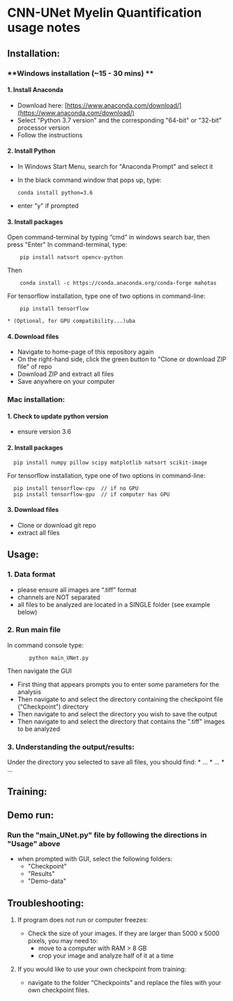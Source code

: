 # **CNN-UNet Myelin Quantification usage notes**


## Installation:
### **Windows installation (~15 - 30 mins) **
  #### 1.	Install Anaconda
  * Download here: [https://www.anaconda.com/download/](https://www.anaconda.com/download/)
  * Select "Python 3.7 version" and the corresponding "64-bit" or "32-bit" processor version
  * Follow the instructions
     
  #### 2. Install Python
  * In Windows Start Menu, search for "Anaconda Prompt" and select it
  * In the black command window that pops up, type:
  
        conda install python=3.6
        
  * enter "y" if prompted
       
  #### 3.	Install packages
  Open command-terminal by typing “cmd” in windows search bar, then press "Enter"
  In command-terminal, type:
  
        pip install natsort opencv-python
        
  Then
  
        conda install -c https://conda.anaconda.org/conda-forge mahotas 
   
   For tensorflow installation, type one of two options in command-line:

        pip install tensorflow
        
    * (Optional, for GPU compatibility...)uba

  #### 4.	Download files
  * Navigate to home-page of this repository again
  * On the right-hand side, click the green button to "Clone or download ZIP file" of repo
  * Download ZIP and extract all files
  * Save anywhere on your computer
         
   
### **Mac installation:**

  #### 1. Check to update python version
  * ensure version 3.6

  #### 2.	Install packages

      pip install numpy pillow scipy matplotlib natsort scikit-image
      
  For tensorflow installation, type one of two options in command-line:

      pip install tensorflow-cpu  // if no GPU
      pip install tensorflow-gpu  // if computer has GPU

  #### 3.	Download files
  * Clone or download git repo
  * extract all files

## Usage:
  ### 1.	Data format
   * please ensure all images are “.tiff” format
   *	channels are NOT separated
   *	all files to be analyzed are located in a SINGLE folder (see example below)

  ### 2.	Run main file
   In command console type:
           
           python main_UNet.py
  
   Then navigate the GUI
   * First thing that appears prompts you to enter some parameters for the analysis
   *	Then navigate to and select the directory containing the checkpoint file ("Checkpoint") directory
   *	Then navigate to and select the directory you wish to save the output
   *	Then navigate to and select the directory that contains the ".tiff" images to be analyzed

  ### 3. Understanding the output/results:
  Under the directory you selected to save all files, you should find:
    * ...
    * ...
    * ...

## Training:


## Demo run:
  ### Run the "main_UNet.py" file by following the directions in "Usage" above
  * when prompted with GUI, select the following folders:
      * "Checkpoint"
      * "Results"
      * "Demo-data"
    
    
## Troubleshooting:
1.	If program does not run or computer freezes:
    * Check the size of your images. If they are larger than 5000 x 5000 pixels, you may need to:
        * move to a computer with RAM > 8 GB
        * crop your image and analyze half of it at a time
        
2.  If you would like to use your own checkpoint from training:
    * navigate to the folder “Checkpoints” and replace the files with your own checkpoint files.

